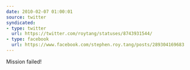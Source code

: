 ```yaml
---
date: 2010-02-07 01:00:01
source: twitter
syndicated:
- type: twitter
  url: https://twitter.com/roytang/statuses/8743931544/
- type: facebook
  url: https://www.facebook.com/stephen.roy.tang/posts/289304169683
---
```


Mission failed!